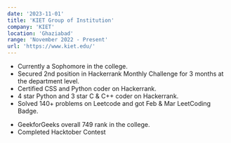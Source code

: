 ```yaml
---
date: '2023-11-01'
title: 'KIET Group of Institution'
company: 'KIET'
location: 'Ghaziabad'
range: 'November 2022 - Present'
url: 'https://www.kiet.edu/'
---
```


- Currently a Sophomore in the college.
- Secured 2nd position in Hackerrank Monthly Challenge for 3 months at the department level.
- Certified CSS and Python coder on Hackerrank.
- 4 star Python and 3 star C & C++ coder on Hackerrank.
- Solved 140+ problems on Leetcode and got Feb & Mar LeetCoding Badge.
<!-- - CodeChef contest max rating of 1279 and maintained a streak of over 100 days. -->
- GeekforGeeks overall 749 rank in the college.
- Completed Hacktober Contest

